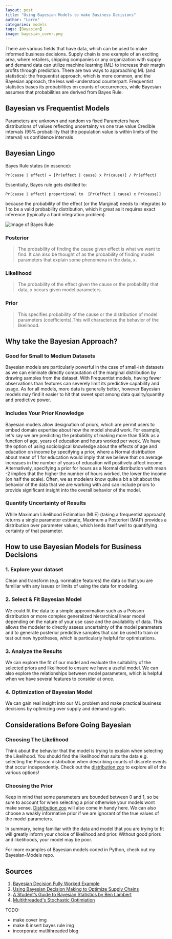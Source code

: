 ```yaml
---
layout: post
title: "Using Bayesian Models to make Business Decisions"
author: "Lorre"
categories: models
tags: [Bayesian]
image: bayesian_cover.png
---
```


There are various fields that have data, which can be used to make informed business decisions. Supply chain is one example of an exciting area, where retailers, shipping companies or any organization with supply and demand data can utilize machine learning (ML) to increase their margin profits through prediction. There are two ways to approaching ML (and statistics): the frequentist approach, which is more common, and the Bayesian approach, the less well-understood counterpart.  Frequentist statistics bases its probabilities on counts of occurrences, while Bayesian assumes that probabilities are derived from Bayes Rule.

## Bayesian vs Frequentist Models
Parameters are unknown and random vs fixed
Parameters have distributions of values reflecting uncertainty vs one true value
Credible intervals (95% probability that the population value is within limits of the interval) vs confidence intervals

## Bayesian Lingo
Bayes Rule states (in essence):

    Pr(cause | effect) = [Pr(effect | cause) x Pr(cause)] / Pr(effect)

Essentially, Bayes rule gets distilled to:

    Pr(cause | effect) proportional to  [Pr(effect | cause) x Pr(cause)]

because the probability of the effect (or the Marginal) needs to integrates to 1 to be a valid probability distribution, which it great as it requires exact inference (typically a hard integration problem).

![Image of Bayes Rule](bayes_rule.png)

### Posterior
> The probability of finding the cause given effect is what we want to find. It can also be thought of as the probability of finding model parameters that explain some phenomena in the data, x.

### Likelihood
> The probability of the effect given the cause or the probability that data, x occurs given model parameters.

### Prior
> This specifies probability of the cause or the distribution of model parameters (coefficients).This will characterize the behavior of the likelihood.


## Why take the Bayesian Approach?
### Good for Small to Medium Datasets
Bayesian models are particularly powerful in the case of small-ish datasets as we can eliminate directly computation of the marginal distribution by drawing samples from the dataset. With Frequentist models, having fewer observations than features can severely limit its predictive capability and usage. As for all models, more data is generally better, however Bayesian models may find it easier to hit that sweet spot among data quality/quantity and predictive power.

### Includes Your Prior Knowledge
Bayesian models allow designation of priors, which are permit users to embed domain expertise about how the model should work. For example, let's say we are predicting the probability of making more than $50k as a function of age, years of education and hours worked per week. We have the option of using sociological knowledge about the effects of age and education on income by specifying a prior, where a Normal distribution about mean of 1 for education would imply that we believe that on average increases in the number of years of education will positively affect income. Alternatively, specifying a prior for hours as a Normal distribution with mean -2 implies that the higher the number of hours worked, the lower the income (on half the scale). Often, we as modelers know quite a bit a bit about the behavior of the data that we are working with and can include priors to provide significant insight into the overall behavior of the model.

### Quantify Uncertainty of Results
While Maximum Likelihood Estimation (MLE) (taking a frequentist approach) returns a single parameter estimate, Maximum a Posteriori (MAP) provides a distribution over parameter values, which lends itself well to quantifying certainty of that parameter.

## How to use Bayesian Models for Business Decisions

### 1. Explore your dataset
Clean and transform (e.g. normalize features) the data so that you are familiar with any issues or limits of using the data for modeling.

### 2. Select & Fit Bayesian Model
We could fit the data to a simple approximation such as a Poisson distribution or more complex generalized hierarchical linear model depending on the nature of your use case and the availability of data. This allows the modeler to directly assess uncertainty of the model parameters and to generate posterior predictive samples that can be used to train or test out new hypotheses, which is particularly helpful for optimizations.

### 3. Analyze the Results
We can explore the fit of our model and evaluate the suitability of the selected priors and likelihood to ensure we have a useful model. We can also explore the relationships between model parameters, which is helpful when we have several features to consider at once.

### 4. Optimization of Bayesian Model
We can gain real insight into our ML problem and make practical business decisions by optimizing over supply and demand signals.

## Considerations Before Going Bayesian
### Choosing The Likelihood
Think about the behavior that the model is trying to explain when selecting the Likelihood. You should find the likelihood that suits the data e.g. selecting the Poisson distribution when describing counts of discrete events that occur independently. Check out the [distribution zoo](https://ben18785.shinyapps.io/distribution-zoo/) to explore all of the various options!

### Choosing the Prior
Keep in mind that some parameters are bounded between 0 and 1, so be sure to account for when selecting a prior otherwise your models wont make sense. [Distribution zoo](https://ben18785.shinyapps.io/distribution-zoo/) will also come in handy here. We can also choose a weakly informative prior if we are ignorant of the true values of the model  parameters.

In summary, being familiar with the data and model that you are trying to fit will greatly inform your choice of likelihood and prior. Without good priors and likelihoods, your model may be poor.

For more examples of Bayesian models coded in Python, check out my Bayesian-Models repo.

## Sources    
1. [Bayesian Decision Fully Worked Example](http://www.statsathome.com/2017/10/12/bayesian-decision-theory-made-ridiculously-simple/#fully-worked-example-what-price-should-i-sell-my-used-phone-for)
2. [Using Bayesian Decision Making to Optimize Supply Chains](https://twiecki.io/blog/2019/01/14/supply_chain/)
3. [A Student’s Guide to Bayesian Statistics by Ben Lambert](https://study.sagepub.com/lambert)
4. [Multithreaded's Stochastic Optimiation](https://multithreaded.stitchfix.com/blog/2019/09/10/stochastic-optimization/)

TODO:
- make cover img
- make & insert bayes rule img
- incorporate mutlithreaded blog
